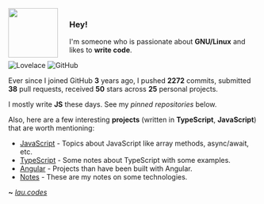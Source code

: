 <img align="left" width="100px" style="padding-right: 20px" src="https://upload.wikimedia.org/wikipedia/commons/thumb/9/95/Vue.js_Logo_2.svg/1200px-Vue.js_Logo_2.svg.png">

### Hey!

I'm someone who is passionate about **GNU/Linux** and likes to **write code**.

![Lovelace](https://img.shields.io/badge/M8--Lovelace-%C2%A1Howdy!-lightgrey)
![GitHub](https://shields.io/github/followers/M8-Lovelace?label=Follow)


Ever since I joined GitHub **3** years ago, I pushed **2272** commits, submitted **38** pull requests, received **50** stars across **25** personal projects.

I mostly write **JS** these days. See my _pinned repositories_ below.

Also, here are a few interesting **projects** (written in **TypeScript**, **JavaScript**) that are worth mentioning:

- [JavaScript](https://github.com/M8-Lovelace/Notes/tree/main/JavaScript) - Topics about JavaScript like array methods, async/await, etc.
- [TypeScript](https://github.com/M8-Lovelace/Notes/tree/main/TypeScript) - Some notes about TypeScript with some examples.
- [Angular](https://github.com/M8-Lovelace/Notes/tree/main/Angular) - Projects than have been built with Angular.
- [Notes](https://github.com/M8-Lovelace/Notes) - These are my notes on some technologies.

**~** [_lau.codes_](https://lau.codes/)
